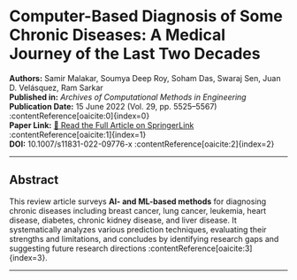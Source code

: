 # Computer-Based Diagnosis of Some Chronic Diseases: A Medical Journey of the Last Two Decades

**Authors:** Samir Malakar, Soumya Deep Roy, Soham Das, Swaraj Sen, Juan D. Velásquez, Ram Sarkar  
**Published in:** *Archives of Computational Methods in Engineering*  
**Publication Date:** 15 June 2022 (Vol. 29, pp. 5525–5567) :contentReference[oaicite:0]{index=0}  
**Paper Link:** [📄 Read the Full Article on SpringerLink](https://link.springer.com/article/10.1007/s11831-022-09776-x) :contentReference[oaicite:1]{index=1}  
**DOI:** 10.1007/s11831-022-09776-x :contentReference[oaicite:2]{index=2}

---

##  Abstract

This review article surveys **AI- and ML-based methods** for diagnosing chronic diseases including breast cancer, lung cancer, leukemia, heart disease, diabetes, chronic kidney disease, and liver disease. It systematically analyzes various prediction techniques, evaluating their strengths and limitations, and concludes by identifying research gaps and suggesting future research directions :contentReference[oaicite:3]{index=3}.

---
